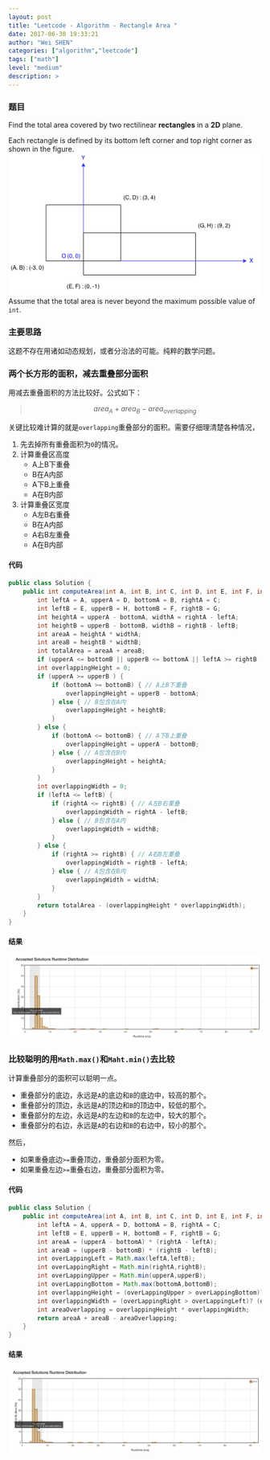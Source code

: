 ```yaml
---
layout: post
title: "Leetcode - Algorithm - Rectangle Area "
date: 2017-06-30 19:33:21
author: "Wei SHEN"
categories: ["algorithm","leetcode"]
tags: ["math"]
level: "medium"
description: >
---
```


### 题目
Find the total area covered by two rectilinear **rectangles** in a **2D** plane.

Each rectangle is defined by its bottom left corner and top right corner as shown in the figure.
![rectangle-area](/images/leetcode/rectangle-area.png)
Assume that the total area is never beyond the maximum possible value of `int`.

### 主要思路
这题不存在用诸如动态规划，或者分治法的可能。纯粹的数学问题。

### 两个长方形的面积，减去重叠部分面积
用减去重叠面积的方法比较好。公式如下：
> $$area_{A} + area_{B} - area_{overlapping}$$

关键比较难计算的就是`overlapping`重叠部分的面积。需要仔细理清楚各种情况，
1. 先去掉所有重叠面积为`0`的情况。
2. 计算重叠区高度
    * A上B下重叠
    * B在A内部
    * A下B上重叠
    * A在B内部
3. 计算重叠区宽度
    * A左B右重叠
    * B在A内部
    * A右B左重叠
    * A在B内部

#### 代码
```java
public class Solution {
    public int computeArea(int A, int B, int C, int D, int E, int F, int G, int H) {
        int leftA = A, upperA = D, bottomA = B, rightA = C;
        int leftB = E, upperB = H, bottomB = F, rightB = G;
        int heightA = upperA - bottomA, widthA = rightA - leftA;
        int heightB = upperB - bottomB, widthB = rightB - leftB;
        int areaA = heightA * widthA;
        int areaB = heightB * widthB;
        int totalArea = areaA + areaB;
        if (upperA <= bottomB || upperB <= bottomA || leftA >= rightB || leftB >= rightA) { return totalArea; } // 不重叠
        int overlappingHeight = 0;
        if (upperA >= upperB ) {
            if (bottomA >= bottomB) { // A上B下重叠
                overlappingHeight = upperB - bottomA;
            } else { // B包含在A内
                overlappingHeight = heightB;
            }
        } else {
            if (bottomA <= bottomB) { // A下B上重叠
                overlappingHeight = upperA - bottomB;
            } else { // A包含在B内
                overlappingHeight = heightA;
            }
        }
        int overlappingWidth = 0;
        if (leftA <= leftB) {
            if (rightA <= rightB) { // A左B右重叠
                overlappingWidth = rightA - leftB;
            } else { // B包含在A内
                overlappingWidth = widthB;
            }
        } else {
            if (rightA >= rightB) { // A右B左重叠
                overlappingWidth = rightB - leftA;
            } else { // A包含在B内
                overlappingWidth = widthA;
            }
        }
        return totalArea - (overlappingHeight * overlappingWidth);
    }
}
```

#### 结果
![rectangle-area-1](/images/leetcode/rectangle-area-1.png)


### 比较聪明的用`Math.max()`和`Maht.min()`去比较
计算重叠部分的面积可以聪明一点。
* 重叠部分的底边，永远是`A`的底边和`B`的底边中，较高的那个。
* 重叠部分的顶边，永远是`A`的顶边和`B`的顶边中，较低的那个。
* 重叠部分的左边，永远是`A`的左边和`B`的左边中，较大的那个。
* 重叠部分的右边，永远是`A`的右边和`B`的右边中，较小的那个。

然后，
* 如果重叠底边`>=`重叠顶边，重叠部分面积为零。
* 如果重叠左边`>=`重叠右边，重叠部分面积为零。

#### 代码
```java
public class Solution {
    public int computeArea(int A, int B, int C, int D, int E, int F, int G, int H) {
        int leftA = A, upperA = D, bottomA = B, rightA = C;
        int leftB = E, upperB = H, bottomB = F, rightB = G;
        int areaA = (upperA - bottomA) * (rightA - leftA);
        int areaB = (upperB - bottomB) * (rightB - leftB);
        int overLappingLeft = Math.max(leftA,leftB);
        int overLappingRight = Math.min(rightA,rightB);
        int overLappingUpper = Math.min(upperA,upperB);
        int overLappingBottom = Math.max(bottomA,bottomB);
        int overlappingHeight = (overLappingUpper > overLappingBottom)? (overLappingUpper - overLappingBottom) : 0;
        int overlappingWidth = (overLappingRight > overLappingLeft)? (overLappingRight - overLappingLeft) : 0;
        int areaOverlapping = overlappingHeight * overlappingWidth;
        return areaA + areaB - areaOverlapping;
    }
}
```

#### 结果
![rectangle-area-2](/images/leetcode/rectangle-area-2.png)
